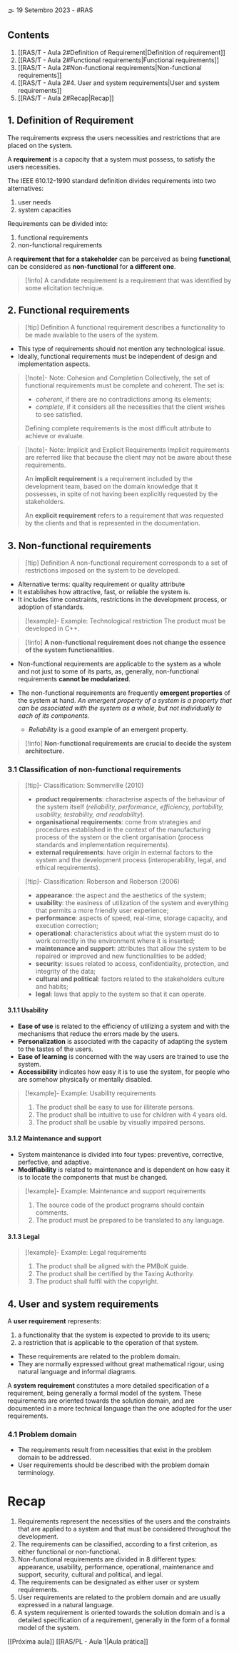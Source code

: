 🌫 19 Setembro 2023 - #RAS

## Contents
1. [[RAS/T - Aula 2#Definition of Requirement|Definition of requirement]]
2. [[RAS/T - Aula 2#Functional requirements|Functional requirements]]
3. [[RAS/T - Aula 2#Non-functional requirements|Non-functional requirements]]
4. [[RAS/T - Aula 2#4. User and system requirements|User and system requirements]]
5. [[RAS/T - Aula 2#Recap|Recap]]

## 1. Definition of Requirement
The requirements express the users necessities and restrictions that are
placed on the system.

A **requirement** is a capacity that a system must possess, to satisfy the
users necessities.

The IEEE 610.12-1990 standard definition divides requirements into
two alternatives:
1. user needs
2. system capacities

Requirements can be divided into:
1. functional requirements
2. non-functional requirements

A r**equirement that for a stakeholder** can be perceived
as being **functional**, can be considered as **non-functional**
for **a different one**.

> [!info] A candidate requirement is a requirement that was identified by some elicitation technique.


## 2. Functional requirements

> [!tip] Definition
> A functional requirement describes a functionality to be made
available to the users of the system.

- This type of requirements should not mention any technological issue.
- Ideally, functional requirements must be independent of design and
implementation aspects.

> [!note]- Note: Cohesion and Completion
> Collectively, the set of functional requirements must be complete and
coherent. The set is:
> - *coherent*, if there are no contradictions among its elements;
> - *complete*, if it considers all the necessities that the client wishes to see
satisfied.
>
> Defining complete requirements is the most difficult attribute to
achieve or evaluate.

> [!note]- Note: Implicit and Explicit Requirements
> Implicit requirements are referred like that because the client may not be aware about these requirements.
> 
> An **implicit requirement** is a requirement included by the development team, based on the domain knowledge that it possesses, in spite of not having been explicitly requested by the stakeholders.
> 
> An **explicit requirement** refers to a requirement that was requested by the clients and that is represented in the documentation.


## 3. Non-functional requirements

> [!tip] Definition
> A non-functional requirement corresponds to a set of restrictions
imposed on the system to be developed.

- Alternative terms: quality requirement or quality attribute
- It establishes how attractive, fast, or reliable the system is.
- It includes time constraints, restrictions in the development process, or
adoption of standards.

> [!example]- Example: Technological restriction
> The product must be developed in C++.

> [!info] **A non-functional requirement does not change the essence of the system functionalities.**


- Non-functional requirements are applicable to the system as a whole
and not just to some of its parts, as, generally, non-functional requirements **cannot be modularized**.

- The non-functional requirements are frequently **emergent properties** of the system at hand. *An emergent property of a system is a property that can be associated with the system as a whole, but not individually to each of its components.*
	- *Reliability* is a good example of an emergent property.


> [!info] **Non-functional requirements are crucial to decide the system architecture.**



### 3.1 Classification of non-functional requirements

> [!tip]- Classification: Sommerville (2010)
> - **product requirements**: characterise aspects of the behaviour of the system itself (*reliability, performance, efficiency, portability, usability, testability, and readability*).
> -  **organisational requirements**: come from strategies and procedures established in the context of the manufacturing process of the system or the client organisation (process standards and implementation requirements).
> - **external requirements**: have origin in external factors to the system and the development process (interoperability, legal, and ethical requirements).

> [!tip]- Classification: Roberson and Roberson (2006)
> - **appearance**: the aspect and the aesthetics of the system;
> -  **usability**: the easiness of utilization of the system and everything that permits a more friendly user experience;
> - **performance**: aspects of speed, real-time, storage capacity, and execution correction;
> - **operational**: characteristics about what the system must do to work correctly in the environment where it is inserted;
> - **maintenance and support**: attributes that allow the system to be repaired or improved and new functionalities to be added;
> - **security**: issues related to access, confidentiality, protection, and integrity of the data;
> - **cultural and political**: factors related to the stakeholders culture and habits;
> - **legal**: laws that apply to the system so that it can operate.

#### 3.1.1 Usability
 - **Ease of use** is related to the efficiency of utilizing a system and with the mechanisms that reduce the errors made by the users.
 - **Personalization** is associated with the capacity of adapting the system to the tastes of the users.
 - **Ease of learning** is concerned with the way users are trained to use the system.
 - **Accessibility** indicates how easy it is to use the system, for people who
are somehow physically or mentally disabled.

> [!example]- Example: Usability requirements
> 1. The product shall be easy to use for illiterate persons.
> 2. The product shall be intuitive to use for children with 4 years old.
> 3. The product shall be usable by visually impaired persons.

#### 3.1.2 Maintenance and support
- System maintenance is divided into four types: preventive, corrective, perfective, and adaptive.
- **Modifiability** is related to maintenance and is dependent on how easy it is to locate the components that must be changed.

> [!example]- Example: Maintenance and support requirements
> 1. The source code of the product programs should contain comments.
> 2. The product must be prepared to be translated to any language.

#### 3.1.3 Legal
> [!example]- Example: Legal requirements
> 1. The product shall be aligned with the PMBoK guide.
> 2. The product shall be certified by the Taxing Authority.
> 3. The product shall fulfil with the copyright.



## 4. User and system requirements

A **user requirement** represents:
1. a functionality that the system is expected to provide to its users;
2. a restriction that is applicable to the operation of that system.

- These requirements are related to the problem domain.
- They are normally expressed without great mathematical rigour, using natural language and informal diagrams.


A **system requirement** constitutes a more detailed specification of a requirement, being generally a formal model of the system. These requirements are oriented towards the solution domain, and are documented in a more technical language than the one
adopted for the user requirements.

### 4.1 Problem domain
- The requirements result from necessities that exist in the problem domain to be addressed.
- User requirements should be described with the problem domain terminology.





# Recap
1. Requirements represent the necessities of the users and the constraints that are applied to a system and that must be considered throughout the development.
2. The requirements can be classified, according to a first criterion, as either functional or non-functional.
3. Non-functional requirements are divided in 8 different types: appearance, usability, performance, operational, maintenance and support, security, cultural and political, and legal.
4. The requirements can be designated as either user or system requirements.
5. User requirements are related to the problem domain and are usually expressed in a natural language.
6. A system requirement is oriented towards the solution domain and is a detailed specification of a requirement, generally in the form of a formal model of the system.

[[Próxima aula]]
[[RAS/PL - Aula 1|Aula prática]]